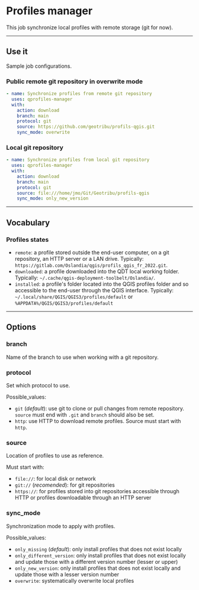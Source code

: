 # Profiles manager

This job synchronize local profiles with remote storage (git for now).

----

## Use it

Sample job configurations.

### Public **remote** git repository in **overwrite** mode

```yaml
- name: Synchronize profiles from remote git repository
  uses: qprofiles-manager
  with:
    action: download
    branch: main
    protocol: git
    source: https://github.com/geotribu/profils-qgis.git
    sync_mode: overwrite
```

### **Local** git repository

```yaml
- name: Synchronize profiles from local git repository
  uses: qprofiles-manager
  with:
    action: download
    branch: main
    protocol: git
    source: file:///home/jmo/Git/Geotribu/profils-qgis
    sync_mode: only_new_version
```

----

## Vocabulary

### Profiles states

- `remote`: a profile stored outside the end-user computer, on a git repository, an HTTP server or a LAN drive. Typically: `https://gitlab.com/Oslandia/qgis/profils_qgis_fr_2022.git`.
- `downloaded`: a profile downloaded into the QDT local working folder. Typically: `~/.cache/qgis-deployment-toolbelt/Oslandia/`.
- `installed`: a profile's folder located into the QGIS profiles folder and so accessible to the end-user through the QGIS interface. Typically: `~/.local/share/QGIS/QGIS3/profiles/default` or `%APPDATA%/QGIS/QGIS3/profiles/default`

----

## Options

### branch

Name of the branch to use when working with a git repository.

### protocol

Set which protocol to use.

Possible_values:

- `git` (_default_): use git to clone or pull changes from remote repository. `source` must end with `.git` and `branch` should also be set.
- `http`: use HTTP to download remote profiles. Source must start with `http`.

### source

Location of profiles to use as reference.

Must start with:

- `file://`: for local disk or network
- `git://` (_recomended_): for git repositories
- `https://`: for profiles stored into git repositories accessible through HTTP or profiles downloadable through an HTTP server

### sync_mode

Synchronization mode to apply with profiles.

Possible_values:

- `only_missing` (_default_): only install profiles that does not exist locally
- `only_different_version`: only install profiles that does not exist locally and update those with a different version number (lesser or upper)
- `only_new_version`: only install profiles that does not exist locally and update those with a lesser version number
- `overwrite`: systematically overwrite local profiles
